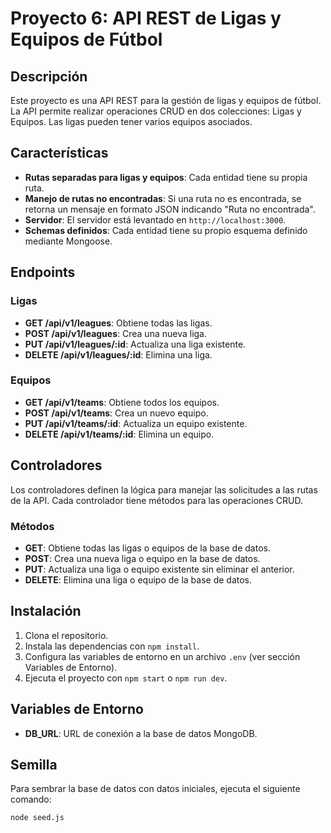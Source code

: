 # Proyecto 6: API REST de Ligas y Equipos de Fútbol

## Descripción

Este proyecto es una API REST para la gestión de ligas y equipos de fútbol. La API permite realizar operaciones CRUD en dos colecciones: Ligas y Equipos. Las ligas pueden tener varios equipos asociados.

## Características

- **Rutas separadas para ligas y equipos**: Cada entidad tiene su propia ruta.
- **Manejo de rutas no encontradas**: Si una ruta no es encontrada, se retorna un mensaje en formato JSON indicando "Ruta no encontrada".
- **Servidor**: El servidor está levantado en `http://localhost:3000`.
- **Schemas definidos**: Cada entidad tiene su propio esquema definido mediante Mongoose.

## Endpoints

### Ligas

- **GET /api/v1/leagues**: Obtiene todas las ligas.
- **POST /api/v1/leagues**: Crea una nueva liga.
- **PUT /api/v1/leagues/:id**: Actualiza una liga existente.
- **DELETE /api/v1/leagues/:id**: Elimina una liga.

### Equipos

- **GET /api/v1/teams**: Obtiene todos los equipos.
- **POST /api/v1/teams**: Crea un nuevo equipo.
- **PUT /api/v1/teams/:id**: Actualiza un equipo existente.
- **DELETE /api/v1/teams/:id**: Elimina un equipo.

## Controladores

Los controladores definen la lógica para manejar las solicitudes a las rutas de la API. Cada controlador tiene métodos para las operaciones CRUD.

### Métodos

- **GET**: Obtiene todas las ligas o equipos de la base de datos.
- **POST**: Crea una nueva liga o equipo en la base de datos.
- **PUT**: Actualiza una liga o equipo existente sin eliminar el anterior.
- **DELETE**: Elimina una liga o equipo de la base de datos.

## Instalación

1. Clona el repositorio.
2. Instala las dependencias con `npm install`.
3. Configura las variables de entorno en un archivo `.env` (ver sección Variables de Entorno).
4. Ejecuta el proyecto con `npm start` o `npm run dev`.

## Variables de Entorno

- **DB_URL**: URL de conexión a la base de datos MongoDB.

## Semilla

Para sembrar la base de datos con datos iniciales, ejecuta el siguiente comando:

```bash
node seed.js
```
